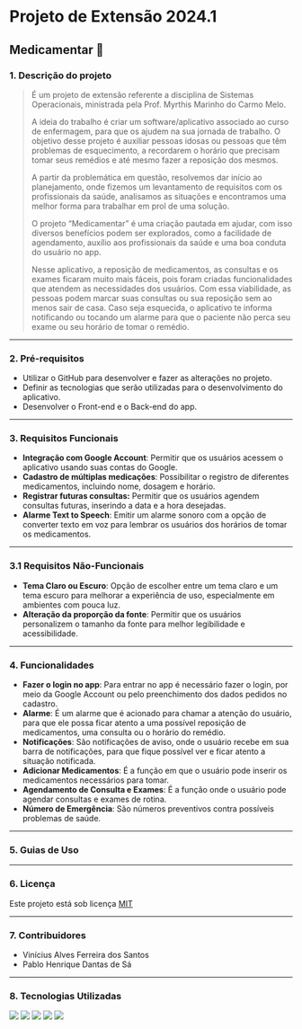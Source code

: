 # Projeto de Extensão 2024.1

<h2> Medicamentar 💊 </h2>

### 1. Descrição do projeto
> É um projeto de extensão referente a disciplina de Sistemas Operacionais, ministrada pela Prof. Myrthis Marinho do Carmo Melo.
>
> A ideia do trabalho é criar um software/aplicativo associado ao curso de enfermagem, para que os ajudem na sua jornada de trabalho. O objetivo desse projeto é auxiliar pessoas idosas ou pessoas que têm problemas de esquecimento, a recordarem o horário que precisam tomar seus remédios e até mesmo fazer a reposição dos mesmos. 
>
> A partir da problemática em questão, resolvemos dar início ao planejamento, onde fizemos um levantamento de requisitos com os profissionais da saúde, analisamos as situações e encontramos uma melhor forma para trabalhar em prol de uma solução.
>
> O projeto “Medicamentar” é uma criação pautada em ajudar, com isso diversos benefícios podem ser explorados, como a facilidade de agendamento, auxílio aos profissionais da saúde e uma boa conduta do usuário no app.
>
> Nesse aplicativo, a reposição de medicamentos, as consultas e os exames ficaram muito mais fáceis, pois foram criadas funcionalidades que atendem as necessidades dos usuários. Com essa viabilidade, as pessoas podem marcar suas consultas ou sua reposição sem ao menos sair de casa. Caso seja esquecida, o aplicativo te informa notificando ou tocando um alarme para que o paciente não perca seu exame ou seu horário de tomar o remédio.

---
### 2. Pré-requisitos
- Utilizar o GitHub para desenvolver e fazer as alterações no projeto.
- Definir as tecnologias que serão utilizadas para o desenvolvimento do aplicativo.
- Desenvolver o Front-end e o Back-end do app.
---
### 3. Requisitos Funcionais
- **Integração com Google Account**: Permitir que os usuários acessem o aplicativo usando suas contas do Google.
- **Cadastro de múltiplas medicações**:  Possibilitar o registro de diferentes medicamentos, incluindo nome, dosagem e horário.
- **Registrar futuras consultas:** Permitir que os usuários agendem consultas futuras, inserindo a data e a hora desejadas.
- **Alarme Text to Speech**: Emitir um alarme sonoro com a opção de converter texto em voz para lembrar os usuários dos horários de tomar os medicamentos.
---
### 3.1 Requisitos Não-Funcionais
 - **Tema Claro ou Escuro**: Opção de escolher entre um tema claro e um tema escuro para melhorar a experiência de uso, especialmente em ambientes com pouca luz.
 - **Alteração da proporção da fonte**: Permitir que os usuários personalizem o tamanho da fonte para melhor legibilidade e acessibilidade.
 ---
### 4. Funcionalidades
- **Fazer o login no app**: Para entrar no app é necessário fazer o login, por meio da Google Account ou  pelo preenchimento dos dados pedidos no cadastro.
- **Alarme**:  É um alarme que é acionado para chamar a atenção do usuário, para que ele possa ficar atento a uma possível reposição de medicamentos, uma consulta ou o horário do remédio.
- **Notificações**: São notificações de aviso, onde o usuário recebe em sua barra de notificações, para que fique possível ver e ficar atento a situação notificada.
- **Adicionar Medicamentos**: É a função em que o usuário pode inserir os medicamentos necessários para tomar. 
- **Agendamento de Consulta e Exames**: É a função onde o usuário pode agendar consultas e exames de rotina.
- **Número de Emergência**: São números preventivos contra possíveis problemas de saúde.
---
### 5. Guias de Uso



---
### 6. Licença

Este projeto está sob licença [MIT](./.github/LICENSE)

---
### 7. Contribuidores

- Vinícius Alves Ferreira dos Santos
- Pablo Henrique Dantas de Sá
---
### 8. Tecnologias Utilizadas

<div>
<img src = "https://img.shields.io/badge/-React-B0C4DE?style=for-the-badge&logo=react&logoColor=1C1C1C">

<img src = "https://img.shields.io/badge/-TypeScript-008000?style=for-the-badge&logo=typescript&logoColor=white">

<img src = "https://img.shields.io/badge/-JavaScript-008080?style=for-the-badge&logo=javascript&logoColor=white">

<img src = "https://img.shields.io/badge/-Expo-FF00FF?style=for-the-badge&logo=expo&logoColor=white">

<img src = "https://img.shields.io/badge/Github-black?style=for-the-badge&logo=github&logoColor=white">

</div>

